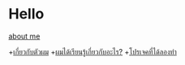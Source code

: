 # Hello

 <a href="https://bie-persona-iluminada.github.io/about%20me">about me</a>

+[เกี่ยวกับตัวผม](aboutme)
+[ผมได้เรียนรู้เกี่ยวกับอะไร?](learn)
+[โปรเจคที่ได้ลองทำ](Tic-Tac-Toe)
 